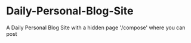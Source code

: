 # Daily-Personal-Blog-Site
A Daily Personal Blog Site with a hidden page '/compose' where you can post 
